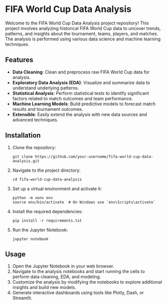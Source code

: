 <!DOCTYPE html>
<html lang="en">
<body>

<h1>FIFA World Cup Data Analysis</h1>

<p>Welcome to the FIFA World Cup Data Analysis project repository! This project involves analyzing historical FIFA World Cup data to uncover trends, patterns, and insights about the tournament, teams, players, and matches. The analysis is performed using various data science and machine learning techniques.</p>

<h2>Features</h2>
<ul>
    <li><strong>Data Cleaning</strong>: Clean and preprocess raw FIFA World Cup data for analysis.</li>
    <li><strong>Exploratory Data Analysis (EDA)</strong>: Visualize and summarize data to understand underlying patterns.</li>
    <li><strong>Statistical Analysis</strong>: Perform statistical tests to identify significant factors related to match outcomes and team performance.</li>
    <li><strong>Machine Learning Models</strong>: Build predictive models to forecast match results and tournament outcomes.</li>
    <li><strong>Extensible</strong>: Easily extend the analysis with new data sources and advanced techniques.</li>
</ul>

<h2>Installation</h2>
<ol>
    <li>Clone the repository:
        <pre><code>git clone https://github.com/your-username/fifa-world-cup-data-analysis.git</code></pre>
    </li>
    <li>Navigate to the project directory:
        <pre><code>cd fifa-world-cup-data-analysis</code></pre>
    </li>
    <li>Set up a virtual environment and activate it:
        <pre><code>python -m venv env<br>source env/bin/activate  # On Windows use `env\Scripts\activate`</code></pre>
    </li>
    <li>Install the required dependencies:
        <pre><code>pip install -r requirements.txt</code></pre>
    </li>
    <li>Run the Jupyter Notebook:
        <pre><code>jupyter notebook</code></pre>
    </li>
</ol>

<h2>Usage</h2>
<ol>
    <li>Open the Jupyter Notebook in your web browser.</li>
    <li>Navigate to the analysis notebooks and start running the cells to perform data cleaning, EDA, and modeling.</li>
    <li>Customize the analysis by modifying the notebooks to explore additional insights and build new models.</li>
    <li>Generate interactive dashboards using tools like Plotly, Dash, or Streamlit.</li>
</ol>

</body>
</html>
